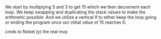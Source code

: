 We start by multiplying 5 and 3 to get 15 which we then decrement each loop.
We keep swapping and duplicating the stack values to make the arithmetic possible.
And we utilize a vertical if to either keep the loop going or ending the program once 
our initial value of 15 reaches 0.

creds to Nobel (y) the real mvp
